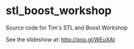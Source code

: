 stl_boost_workshop
==================

Source code for Tim's STL and Boost Workshop

See the slideshow at: http://goo.gl/WEuXAt
